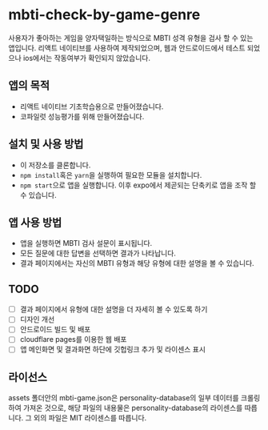 # mbti-check-by-game-genre
사용자가 좋아하는 게임을 양자택일하는 방식으로 MBTI 성격 유형을 검사 할 수 있는 앱입니다. 리액트 네이티브를 사용하여 제작되었으며, 웹과 안드로이드에서 테스트 되었으나 ios에서는 작동여부가 확인되지 않았습니다.

## 앱의 목적
 * 리액트 네이티브 기초학습용으로 만들어졌습니다.
 * 코파일럿 성능평가를 위해 만들어졌습니다.

## 설치 및 사용 방법
 * 이 저장소를 클론합니다.
 * ```npm install```혹은 ```yarn```을 실행하여 필요한 모듈을 설치합니다.
 * ```npm start```으로 앱을 실행합니다. 이후 expo에서 제곧되는 단축키로 앱을 조작 할 수 있습니다.

## 앱 사용 방법
 * 앱을 실행하면 MBTI 검사 설문이 표시됩니다.
 * 모든 질문에 대한 답변을 선택하면 결과가 나타납니다.
 * 결과 페이지에서는 자신의 MBTI 유형과 해당 유형에 대한 설명을 볼 수 있습니다.

## TODO
 * [ ] 결과 페이지에서 유형에 대한 설명을 더 자세히 볼 수 있도록 하기
 * [ ] 디자인 개선
 * [ ] 안드로이드 빌드 및 배포
 * [ ] cloudflare pages를 이용한 웹 배포
 * [ ] 앱 메인화면 및 결과화면 하단에 깃헙링크 추가 및 라이센스 표시

## 라이선스
assets 폴더안의 mbti-game.json은 personality-database의 일부 데이터를 크롤링하여 가져온 것으로, 해당 파일의 내용물은 personality-database의 라이센스를 따릅니다. 그 외의 파일은 MIT 라이센스를 따릅니다.